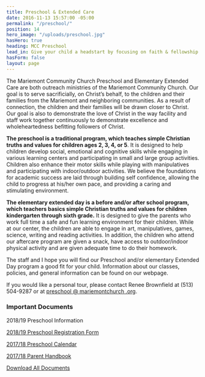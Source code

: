 ```yaml
---
title: Preschool & Extended Care
date: 2016-11-13 15:57:00 -05:00
permalink: "/preschool/"
position: 14
hero_image: "/uploads/preschool.jpg"
hasHero: true
heading: MCC Preschool
lead_in: Give your child a headstart by focusing on faith & fellowship.
hasForm: false
layout: page
---
```


The Mariemont Community Church Preschool and Elementary Extended Care are both outreach ministries of the Mariemont Community Church.  Our goal is to serve sacrificially, on Christ’s behalf, to the children and their families from the Mariemont and neighboring communities. As a result of connection, the children and their families will be drawn closer to Christ. Our goal is also to demonstrate the love of Christ in the way facility and staff work together continuously to demonstrate excellence and wholeheartedness befitting followers of Christ.

**The preschool is a traditional program, which teaches simple Christian truths and values for children ages 2, 3, 4, or 5**. It is designed to help children develop social, emotional and cognitive skills while engaging in various learning centers and participating in small and large group activities.  Children also enhance their motor skills while playing with manipulatives and participating with indoor/outdoor activities.  We believe the foundations for academic success are laid through building self confidence, allowing the child to progress at his/her own pace, and providing a caring and stimulating environment.

**The elementary extended day is a before and/or after school program, which teachers basics simple Christian truths and values for children kindergarten through sixth grade.** It is designed to give the parents who work full time a safe and fun learning environment for their children.  While at our center, the children are able to engage in art, manipulatives, games, science, writing and reading activities.  In addition, the children who attend our aftercare program are given a snack, have access to outdoor/indoor physical activity and are given adequate time to do their homework.

The staff and I hope you will find our Preschool and/or elementary Extended Day program a good fit for your child.  Information about our classes, policies, and general information can be found on our webpage.

If you would like a personal tour, please contact Renee Brownfield at (513) 504-9287 or at [preschool @ mariemontchurch .org](mailto:preschool@mariemontchurch.org).

### Important Documents

2018/19 Preschool Information

[2018/19 Preschool Registration Form](/uploads/2018-19%20preschool%20registration%20form.docx)

[2017/18 Preschool Calendar](/uploads/2017-18-preschool-calendar.zip)

[2017/18 Parent Handbook](/uploads/17-18-ps-parent-handbook.rtf)

<a href="/uploads/2018-mcc-preschool.zip" class="btn btn--primary">Download All Documents</a>